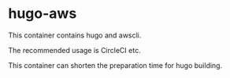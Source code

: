 # hugo-aws
This container contains hugo and awscli.

The recommended usage is CircleCI etc.

This container can shorten the preparation time for hugo building.
